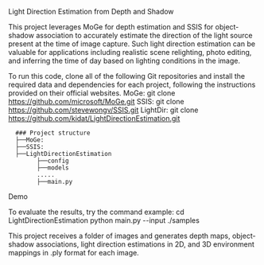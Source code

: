 Light Direction Estimation from Depth and Shadow

This project leverages MoGe for depth estimation and SSIS for object-shadow association to accurately estimate the direction of the light source present at the time of image capture.
Such light direction estimation can be valuable for applications including realistic scene relighting, photo editing, and inferring the time of day based on lighting conditions in the image.

To run this code, clone all of the following Git repositories and install the required data and dependencies for each project, following the instructions provided on their official websites.
MoGe:   git clone https://github.com/microsoft/MoGe.git
SSIS:   git clone https://github.com/stevewongv/SSIS.git
LightDir: git clone https://github.com/kidat/LightDirectionEstimation.git

      ### Project structure
      ├──MoGe: 
      ├──SSIS: 
      ├──LightDirectionEstimation
            ├──config
            ├──models
            .....
            ├──main.py
            
      
Demo

To evaluate the results, try the command example:
cd LightDirectionEstimation
python main.py --input ./samples

This project receives a folder of images and generates depth maps, object-shadow associations, light direction estimations in 2D, and 3D environment mappings in .ply format for each image.
